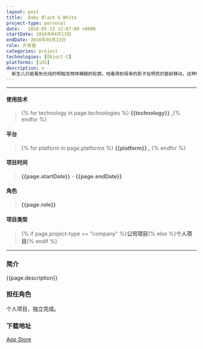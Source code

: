 ```yaml
---
layout: post
title:  Baby Black & White
project-type: personal
date:   2016-05-13 12:07:00 +0800
startDate: 2016年04月13日
endDate: 2016年05月13日
role: 开发者
categories: project
technologies: [Object-C]
platforms: [iOS]
description: >
  新生儿只能看到光线的明暗及物体模糊的轮廓。他看得到母亲的影子在明亮的窗前移动，这种明暗的对比，有助于新生儿视力的发展。  等到他看清楚轮廓，就会开始搜寻细节，例如母亲的眼睛、鼻子和嘴巴。此时让新生的小宝宝看有圆点的卡片，对于他的视力发展，有非常好的刺激作用。
---
```

***

#### 使用技术
> {% for technology in page.technologies %} __{{technology}}__ __,__{% endfor %}

#### 平台
> {% for platform in page.platforms %} __{{platform}}__ __,__ {% endfor %}

#### 项目时间
> __{{page.startDate}}__ - __{{page.endDate}}__

#### 角色
> __{{page.role}}__

#### 项目类型
> {% if page.project-type == "company" %}__公司项目__{% else %}__个人项目__{% endif %}

***

### 简介
{{page.description}}

### 担任角色
个人项目，独立完成。

### 下载地址
[App Store][download]


[download]:https://itunes.apple.com/us/app/baby-black-white/id1111616904?l=zh&ls=1&mt=8
